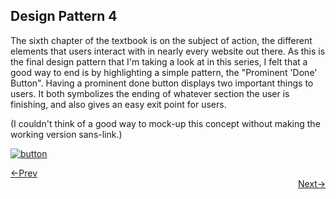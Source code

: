 ## Design Pattern 4

The sixth chapter of the textbook is on the subject of action, the different elements that users interact with in nearly every website out there. As this is the final design pattern that I'm taking a look at in this series, I felt that a good way to end is by highlighting a simple pattern, the "Prominent 'Done' Button". Having a prominent done button displays two important things to users. It both symbolizes the ending of whatever section the user is finishing, and also gives an easy exit point for users.

(I couldn't think of a good way to mock-up this concept without making the working version sans-link.)









[![button](https://g-birmin.github.io/photos/done_1.jpg)](https://g-birmin.github.io/index)




<div style="text-align: left"> <a href="/dp_3"> <-Prev </a> </div> <div style="text-align: right"> <a href="/st_1"> Next-> </a> </div>
